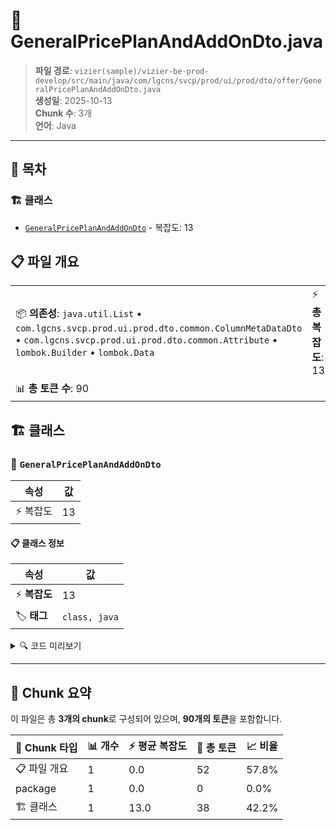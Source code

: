 # 📄 GeneralPricePlanAndAddOnDto.java

> **파일 경로**: `vizier(sample)/vizier-be-prod-develop/src/main/java/com/lgcns/svcp/prod/ui/prod/dto/offer/GeneralPricePlanAndAddOnDto.java`  
> **생성일**: 2025-10-13  
> **Chunk 수**: 3개  
> **언어**: Java
---

## 📑 목차

### 🏗️ 클래스
- [`GeneralPricePlanAndAddOnDto`](#class-generalpriceplanandaddondto) - 복잡도: 13

## 📋 파일 개요

| | |
|--|--|
| 📦 **의존성**: `java.util.List` • `com.lgcns.svcp.prod.ui.prod.dto.common.ColumnMetaDataDto` • `com.lgcns.svcp.prod.ui.prod.dto.common.Attribute` • `lombok.Builder` • `lombok.Data` | ⚡ **총 복잡도**: 13 |
| 📊 **총 토큰 수**: 90 |  |



## 🏗️ 클래스

### <a id="class-generalpriceplanandaddondto"></a>🎯 `GeneralPricePlanAndAddOnDto`

| 속성 | 값 |
|------|----|
| ⚡ 복잡도 | 13 |



#### 📋 클래스 정보

| 속성 | 값 |
|------|----|
| ⚡ **복잡도** | 13 || 📍 **라인 범위** | 13-13 |
| 🏷️ **태그** | `class, java` |

<details>
<summary>🔍 코드 미리보기</summary>

```java
public class GeneralPricePlanAndAddOnDto {
	private Attribute type;
	private Attribute prodUuid;
	private Attribute prodCd;
	private Attribute prodNm;
	private Attribute prodKdCd;
	private Attribute custKdCd;
	private Attribute prodAgeDivsCd;
	private Attribute saleValdStrtDtm;
	private Attribute saleValdEndDtm;
	private Attribute prodOvwDesc;

	private List<ColumnMetaDataDto> columnMetaData;
}...
```

**Chunk 정보**
- 🆔 **ID**: `38e02d9f40d3`
- 📍 **라인**: 13-13
- 📊 **토큰**: 38
- 🏷️ **태그**: `class, java`

</details>

---





## 🧩 Chunk 요약

이 파일은 총 **3개의 chunk**로 구성되어 있으며, **90개의 토큰**을 포함합니다.

| 🧩 Chunk 타입 | 📊 개수 | ⚡ 평균 복잡도 | 📝 총 토큰 | 📈 비율 |
|---------------|--------|-------------|----------|--------|
| 📋 파일 개요 | 1 | 0.0 | 52 | 57.8% |
| package | 1 | 0.0 | 0 | 0.0% |
| 🏗️ 클래스 | 1 | 13.0 | 38 | 42.2% |

